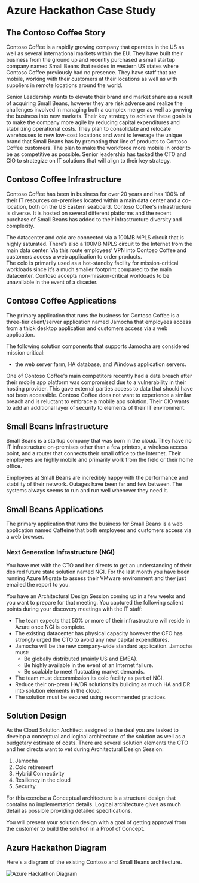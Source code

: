 # Azure Hackathon Case Study


## The Contoso Coffee Story
Contoso Coffee is a rapidly growing company that operates in the US as well as several  international markets within the EU. They have built their business from the ground up and recently purchased a small startup company named Small Beans that resides in western US states where Contoso Coffee previously had no presence. They have staff that are mobile, working with their customers at their locations as well as with suppliers in remote locations around the world.

Senior Leadership wants to elevate their brand and market share as a result of acquiring Small Beans, however they are risk adverse and realize the challenges involved in managing both a complex merger as well as growing the business into new markets.
Their key strategy to achieve these goals is to make the company more agile by reducing capital expenditures and stabilizing operational costs.  They plan to consolidate and relocate warehouses to new low-cost locations and want to leverage the unique brand that Small Beans has by promoting that line of products to Contoso Coffee customers.  The plan to make the workforce more mobile in order to be as competitive as possible. Senior leadership has tasked the CTO and CIO to strategize on IT solutions that will align to their key strategy.

## Contoso Coffee Infrastructure 
Contoso Coffee has been in business for over 20 years and has 100% of their IT resources on-premises located within a main data center and a co-location, both on the US Eastern seaboard.  Contoso Coffee's infrastructure is diverse. It is hosted on several different platforms and the recent purchase of Small Beans has added to their infrastructure diversity and complexity.

The datacenter and colo are connected via a 100MB MPLS circuit that is highly saturated.  There’s also a 100MB MPLS circuit to the Internet from the main data center.  Via this route employees’ VPN into Contoso Coffee and customers access a web application to order products.   
The colo is primarily used as a hot-standby facility for mission-critical workloads since it’s a much smaller footprint compared to the main datacenter.  Contoso accepts non-mission-critical workloads to be unavailable in the event of a disaster.

## Contoso Coffee Applications
The primary application that runs the business for Contoso Coffee is a three-tier client/server application named Jamocha that employees access from a thick desktop application and customers access via a web application.

The following solution components that supports Jamocha are considered mission critical: 
* the web server farm, HA database, and Windows application servers.

One of Contoso Coffee's main competitors recently had a data breach after their mobile app platform was compromised due to a vulnerability in their hosting provider. This gave external parties access to data that should have not been accessible.  Contoso Coffee does not want to experience a similar breach and is reluctant to embrace a mobile app solution. Their CIO wants to add an additional layer of security to elements of their IT environment.

## Small Beans Infrastructure
Small Beans is a startup company that was born in the cloud.  They have no IT infrastructure on-premises other than a few printers, a wireless access point, and a router that connects their  small office to the Internet.  Their employees are highly mobile and primarily work from the field or their home office.

Employees at Small Beans are incredibly happy with the performance and stability of their network.  Outages have been far and few between.  The systems always seems to run and run well whenever they need it.

## Small Beans Applications
The primary application that runs the business for Small Beans is a web application named Caffeine that both employees and customers access via a web browser.

### Next Generation Infrastructure (NGI)
You have met with the CTO and her directs to get an understanding of their desired future state solution named NGI.  For the last month you have been running Azure Migrate to assess their VMware environment and they just emailed the report to you.

You have an Architectural Design Session coming up in a few weeks and you want to prepare for that meeting.  You captured the following salient points during your discovery meetings with the IT staff:
* The team expects that 50% or more of their infrastructure will reside in Azure once NGI is complete.
* The existing datacenter has physical capacity however the CFO has strongly urged the CTO to avoid any new capital expenditures.
* Jamocha will be the new company-wide standard application.  Jamocha must:
    * Be globally distributed (mainly US and EMEA).
    * Be highly available in the event of an Internet failure.
    * Be scalable to meet fluctuating market demands.
* The team must decommission its colo facility as part of NGI.
* Reduce their on-prem HA/DR solutions by building as much HA and DR into solution elements in the cloud.
* The solution must be secured using recommended practices.
 
## Solution Design
As the Cloud Solution Architect assigned to the deal you are tasked to develop a conceptual and logical architecture of the solution as well as a  budgetary estimate of costs.  There are several solution elements the CTO and her directs want to vet during Architectural Design Session:
1) Jamocha 
2)	Colo retirement 
3)	Hybrid Connectivity 
4)	Resiliency in the cloud
5)	Security

For this exercise a  Conceptual architecture is a structural design that contains no implementation details. Logical architecture gives as much detail as possible providing detailed specifications.

You will present your solution design with a goal of getting approval from the customer to build the solution in a Proof of Concept.

## Azure Hackathon Diagram
Here's a diagram of the existing Contoso and Small Beans  architecture.

![Azure Hackathon Diagram](https://github.com/JazzyWagdaddy/HybridCloudBootCamp/blob/master/AzureHackathon.png)
